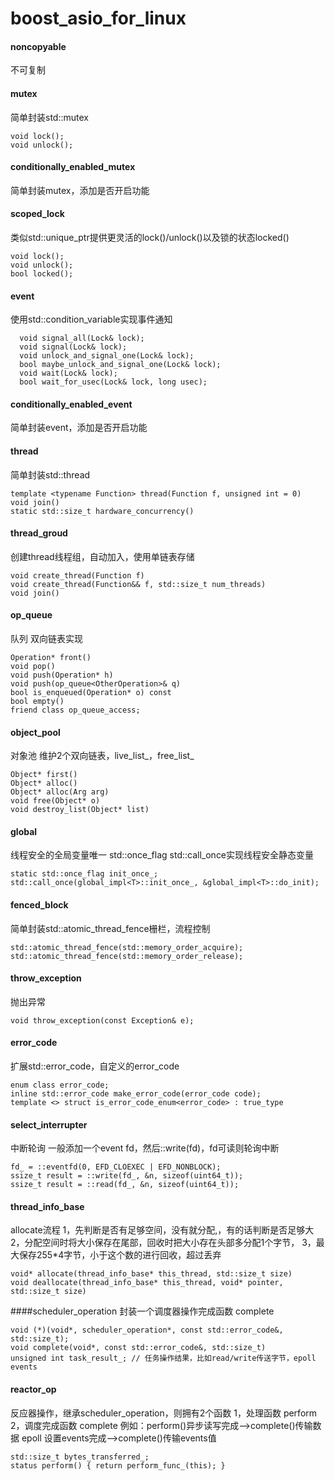 # boost_asio_for_linux
#### noncopyable
不可复制

#### mutex
简单封装std::mutex
```
void lock();
void unlock();
```

#### conditionally_enabled_mutex
简单封装mutex，添加是否开启功能

#### scoped_lock
类似std::unique_ptr提供更灵活的lock()/unlock()以及锁的状态locked()
```
void lock();
void unlock();
bool locked();
```

#### event
使用std::condition_variable实现事件通知
````
  void signal_all(Lock& lock);
  void signal(Lock& lock);
  void unlock_and_signal_one(Lock& lock);
  bool maybe_unlock_and_signal_one(Lock& lock);
  void wait(Lock& lock);
  bool wait_for_usec(Lock& lock, long usec);
````

#### conditionally_enabled_event
简单封装event，添加是否开启功能

#### thread
简单封装std::thread
```
template <typename Function> thread(Function f, unsigned int = 0)
void join()
static std::size_t hardware_concurrency()
```

#### thread_groud
创建thread线程组，自动加入，使用单链表存储
```
void create_thread(Function f)
void create_thread(Function&& f, std::size_t num_threads)
void join()
```

#### op_queue
队列 双向链表实现
```
Operation* front()
void pop()
void push(Operation* h)
void push(op_queue<OtherOperation>& q)
bool is_enqueued(Operation* o) const
bool empty()
friend class op_queue_access;
```

#### object_pool
对象池 维护2个双向链表，live_list_，free_list_
```
Object* first() 
Object* alloc()
Object* alloc(Arg arg)
void free(Object* o)
void destroy_list(Object* list)
```

#### global
线程安全的全局变量唯一 std::once_flag std::call_once实现线程安全静态变量
```
static std::once_flag init_once_;
std::call_once(global_impl<T>::init_once_, &global_impl<T>::do_init);
```

#### fenced_block
简单封装std::atomic_thread_fence栅栏，流程控制
```
std::atomic_thread_fence(std::memory_order_acquire);
std::atomic_thread_fence(std::memory_order_release);
```

#### throw_exception
抛出异常
```
void throw_exception(const Exception& e);
```

#### error_code
扩展std::error_code，自定义的error_code
```
enum class error_code;
inline std::error_code make_error_code(error_code code);
template <> struct is_error_code_enum<error_code> : true_type
```

#### select_interrupter
中断轮询 一般添加一个event fd，然后::write(fd)，fd可读则轮询中断
```
fd_ = ::eventfd(0, EFD_CLOEXEC | EFD_NONBLOCK);
ssize_t result = ::write(fd_, &n, sizeof(uint64_t));
ssize_t result = ::read(fd_, &n, sizeof(uint64_t));
```

#### thread_info_base
allocate流程 
1，先判断是否有足够空间，没有就分配,，有的话判断是否足够大
2，分配空间时将大小保存在尾部，回收时把大小存在头部多分配1个字节，
3，最大保存255*4字节，小于这个数的进行回收，超过丢弃
```
void* allocate(thread_info_base* this_thread, std::size_t size)
void deallocate(thread_info_base* this_thread, void* pointer, std::size_t size)
```

####scheduler_operation
封装一个调度器操作完成函数 complete
```
void (*)(void*, scheduler_operation*, const std::error_code&, std::size_t);
void complete(void*, const std::error_code&, std::size_t)
unsigned int task_result_; // 任务操作结果，比如read/write传送字节，epoll events
```

#### reactor_op
反应器操作，继承scheduler_operation，则拥有2个函数
1，处理函数 perform
2，调度完成函数 complete
例如：perform()异步读写完成-->complete()传输数据
epoll 设置events完成-->complete()传输events值
```
std::size_t bytes_transferred_;
status perform() { return perform_func_(this); }
```


